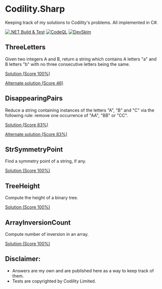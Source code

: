 # Codility.Sharp
Keeping track of my solutions to Codility's problems. All implemented in C#.

[![.NET Build & Test](https://github.com/JCallico/coditily/actions/workflows/dotnet_build_and_test.yml/badge.svg)](https://github.com/JCallico/coditily/actions/workflows/dotnet_build_and_test.yml)
[![CodeQL](https://github.com/JCallico/coditily/actions/workflows/codeql-analysis.yml/badge.svg)](https://github.com/JCallico/coditily/actions/workflows/codeql-analysis.yml)
[![DevSkim](https://github.com/JCallico/coditily/actions/workflows/devskim-analysis.yml/badge.svg)](https://github.com/JCallico/coditily/actions/workflows/devskim-analysis.yml)

## ThreeLetters
Given two integers A and B, return a string which contains A letters "a" and B letters "b" with no three consecutive letters being the same.

[Solution (Score 100%)](src/Exercises/ThreeLetters/Solution.cs)

[Alternate solution (Score 46)](src/Exercises/ThreeLettersRecursive/Solution.cs)

## DisappearingPairs
Reduce a string containing instances of the letters "A", "B" and "C" via the following rule: remove one occurrence of "AA", "BB" or "CC".

[Solution (Score 83%)](src/Exercises/DisappearingPairsSimple/Solution.cs)

[Alternate solution (Score 83%)](src/Exercises//DisappearingPairs/Solution.cs)

## StrSymmetryPoint
Find a symmetry point of a string, if any.

[Solution (Score 100%)](src/Exercises/StrSymmetryPoint/Solution.cs)

## TreeHeight
Compute the height of a binary tree.

[Solution (Score 100%)](src/Exercises/TreeHeight/Solution.cs)

## ArrayInversionCount
Compute number of inversion in an array.

[Solution (Score 100%)](src/Exercises/ArrayInversionCount/Solution.cs)

## Disclaimer:
* Answers are my own and are published here as a way to keep track of them.
* Tests are copyrighted by Codility Limited.
